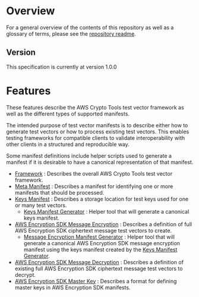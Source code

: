 # Overview

For a general overview of the contents of this repository as well as a glossary of terms,
please see the [repository readme](../README.md).

## Version

This specification is currently at version 1.0.0

# Features

These features describe the AWS Crypto Tools test vector framework as well as the different
types of supported manifests.

The intended purpose of test vector manifests is to describe either how to generate test vectors
or how to process existing test vectors. This enables testing frameworks for compatible clients
to validate interoperability with other clients in a structured and reproducible way.

Some manifest definitions include helper scripts used to generate a manifest if it is desirable
to have a canonical representation of that manifest.

* [Framework](./0000-framework.md) : Describes the overall AWS Crypto Tools test vector framework.
* [Meta Manifest](0001-meta.md) : Describes a manifest for identifying one or more manifests
    that should be processed.
* [Keys Manifest](./0002-keys.md) : Describes a storage location for test keys used for one or many
    test vectors.
    * [Keys Manifest Generator](./0002-keys-generate.py) : Helper tool that will generate 
        a canonical keys manifest.
* [AWS Encryption SDK Message Encryption](0003-awses-message-encryption.md) : Describes a definition 
    of full AWS Encryption SDK ciphertext message test vectors to create.
    * [Message Encryption Manifest Generator](0003-awses-message-encryption-generate.py) : Helper tool that will 
      generate a canonical AWS Encryption SDK message encryption manifest using
      the keys manifest created by the [Keys Manifest Generator](./0002-keys-generate.py).
* [AWS Encryption SDK Message Decryption](0004-awses-message-decryption.md) : Describes a definition 
    of existing full AWS Encryption SDK ciphertext message test vectors to decrypt.
* [AWS Encryption SDK Master Key](./0005-awses-master-key.md) : Describes a format for defining master
    keys in AWS Encryption SDK manifests.
